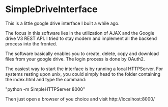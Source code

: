 # SimpleDriveInterface

This is a little google drive interface I built a while ago. 

The focus in this software lies in the utilization of AJAX and the Google drive V3 REST API. I tried to stay modern and implement all the backend process into the fronted. 

The software basically enables you to create, delete, copy and download files from your google drive. 
The login process is done by OAuth2. 

The easiest way to start the interface is by running a local HTTPServer. 
For systems resting upon unix, you could simply head to the folder containing the index.html and type the command:

"python -m SimpleHTTPServer 8000"

Then just open a browser of you choice and visit http://localhost:8000/

